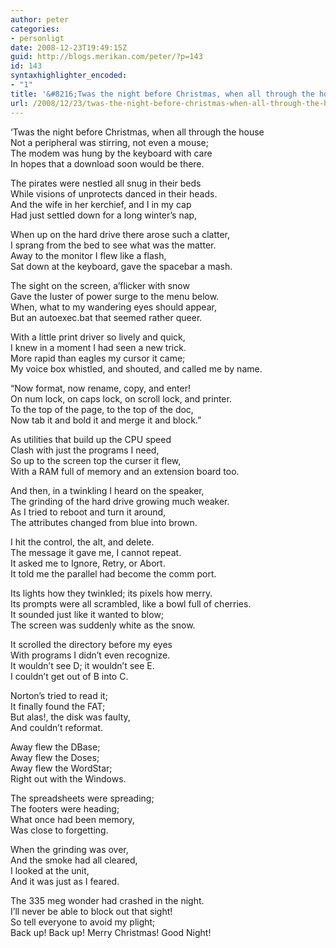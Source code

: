 ```yaml
---
author: peter
categories:
- personligt
date: 2008-12-23T19:49:15Z
guid: http://blogs.merikan.com/peter/?p=143
id: 143
syntaxhighlighter_encoded:
- "1"
title: '&#8216;Twas the night before Christmas, when all through the house'
url: /2008/12/23/twas-the-night-before-christmas-when-all-through-the-house/
---
```


&#8216;Twas the night before Christmas, when all through the house  
Not a peripheral was stirring, not even a mouse;  
The modem was hung by the keyboard with care  
In hopes that a download soon would be there.

The pirates were nestled all snug in their beds  
While visions of unprotects danced in their heads.  
And the wife in her kerchief, and I in my cap  
Had just settled down for a long winter&#8217;s nap,

When up on the hard drive there arose such a clatter,  
I sprang from the bed to see what was the matter.  
Away to the monitor I flew like a flash,  
Sat down at the keyboard, gave the spacebar a mash.

The sight on the screen, a&#8217;flicker with snow  
Gave the luster of power surge to the menu below.  
When, what to my wandering eyes should appear,  
But an autoexec.bat that seemed rather queer.

With a little print driver so lively and quick,  
I knew in a moment I had seen a new trick.  
More rapid than eagles my cursor it came;  
My voice box whistled, and shouted, and called me by name.

&#8220;Now format, now rename, copy, and enter!  
On num lock, on caps lock, on scroll lock, and printer.  
To the top of the page, to the top of the doc,  
Now tab it and bold it and merge it and block.&#8221;

As utilities that build up the CPU speed  
Clash with just the programs I need,  
So up to the screen top the curser it flew,  
With a RAM full of memory and an extension board too.

And then, in a twinkling I heard on the speaker,  
The grinding of the hard drive growing much weaker.  
As I tried to reboot and turn it around,  
The attributes changed from blue into brown.

I hit the control, the alt, and delete.  
The message it gave me, I cannot repeat.  
It asked me to Ignore, Retry, or Abort.  
It told me the parallel had become the comm port.

Its lights how they twinkled; its pixels how merry.  
Its prompts were all scrambled, like a bowl full of cherries.  
It sounded just like it wanted to blow;  
The screen was suddenly white as the snow.

It scrolled the directory before my eyes  
With programs I didn&#8217;t even recognize.  
It wouldn&#8217;t see D; it wouldn&#8217;t see E.  
I couldn&#8217;t get out of B into C.

Norton&#8217;s tried to read it;  
It finally found the FAT;  
But alas!, the disk was faulty,  
And couldn&#8217;t reformat.

Away flew the DBase;  
Away flew the Doses;  
Away flew the WordStar;  
Right out with the Windows.

The spreadsheets were spreading;  
The footers were heading;  
What once had been memory,  
Was close to forgetting.

When the grinding was over,  
And the smoke had all cleared,  
I looked at the unit,  
And it was just as I feared.

The 335 meg wonder had crashed in the night.  
I&#8217;ll never be able to block out that sight!  
So tell everyone to avoid my plight;  
Back up! Back up! Merry Christmas! Good Night!